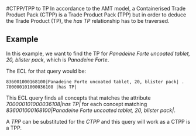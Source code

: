 #CTPP/TPP to TP
In accordance to the AMT model, a Containerised Trade Product Pack (CTPP) is a Trade Product Pack (TPP) but in order to deduce the Trade Product (TP), the _has TP_ relationship has to be traversed.

## Example
In this example, we want to find the TP for _Panadeine Forte uncoated tablet, 20, blister pack_, which is _Panadeine Forte_.

The ECL for that query would be:

```
836001000168100|Panadeine Forte uncoated tablet, 20, blister pack| . 700000101000036108 |has TP|
```
This ECL query finds all concepts that matches the attribute _700000101000036108|has TP|_ for each concept matching _836001000168100|Panadeine Forte uncoated tablet, 20, blister pack|_.

A _TPP_ can be substituted for the _CTPP_ and this query will work as a CTPP is a TPP. 